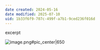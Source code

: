 ```yaml
---
date created: 2024-05-16
date modified: 2025-07-10
uid: 1b33f6f9-707c-499f-a7b1-9ced236f016d
---
```


excerpt

<!-- more -->

![image.png#pic_center|650](https://imagehosting4picgo.oss-cn-beijing.aliyuncs.com/imagehosting/fix-dir%2Fpicgo%2Fpicgo-clipboard-images%2F2024%2F05%2F16%2F14-34-16-bd9adef4ee4cc47692e1258b621c9923-20240516143416-b6da06.png)
